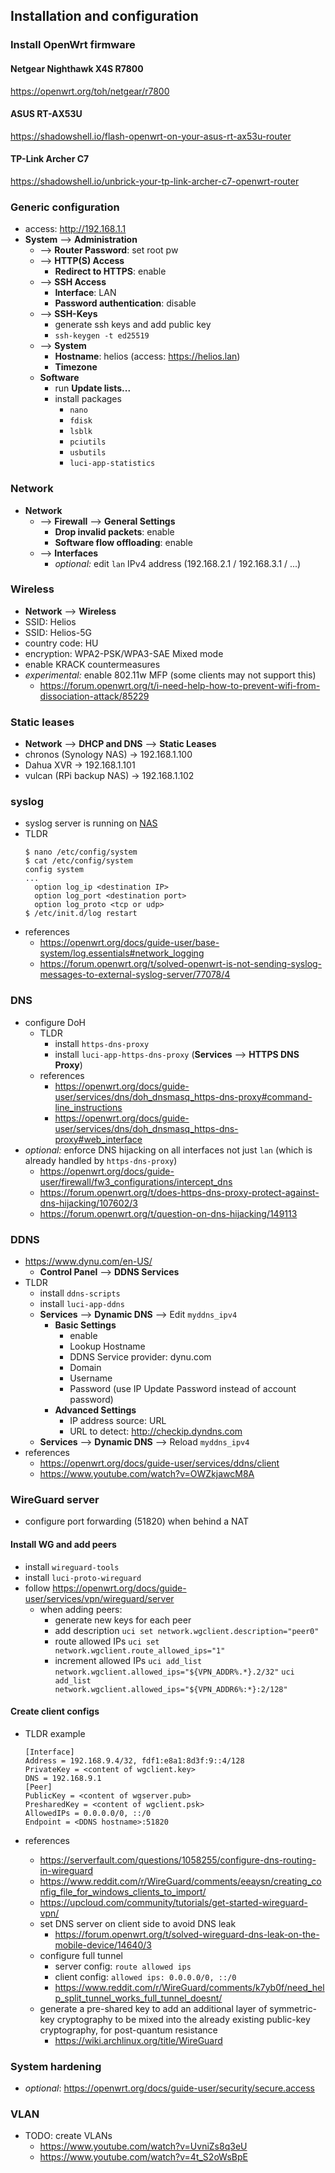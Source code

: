## Installation and configuration

### Install OpenWrt firmware

#### Netgear Nighthawk X4S R7800

https://openwrt.org/toh/netgear/r7800

#### ASUS RT-AX53U

https://shadowshell.io/flash-openwrt-on-your-asus-rt-ax53u-router

#### TP-Link Archer C7

https://shadowshell.io/unbrick-your-tp-link-archer-c7-openwrt-router

### Generic configuration

- access: http://192.168.1.1
- **System** --> **Administration**
  - --> **Router Password**: set root pw
  - --> **HTTP(S) Access**
    - **Redirect to HTTPS**: enable
  - --> **SSH Access**
    - **Interface**: LAN
    - **Password authentication**: disable
  - --> **SSH-Keys**
    - generate ssh keys and add public key
    - `ssh-keygen -t ed25519`
  - --> **System**
    - **Hostname**: helios (access: https://helios.lan)
    - **Timezone**
  - **Software**
    - run **Update lists...**
    - install packages
      - `nano`
      - `fdisk`
      - `lsblk`
      - `pciutils`
      - `usbutils`
      - `luci-app-statistics`

### Network

- **Network**
  - --> **Firewall** --> **General Settings**
    - **Drop invalid packets**: enable
    - **Software flow offloading**: enable
  - --> **Interfaces**
    - *optional:* edit `lan` IPv4 address (192.168.2.1 / 192.168.3.1 / ...)

### Wireless

- **Network** --> **Wireless**
- SSID: Helios
- SSID: Helios-5G
- country code: HU
- encryption: WPA2-PSK/WPA3-SAE Mixed mode
- enable KRACK countermeasures
- *experimental:* enable 802.11w MFP (some clients may not support this)
    - https://forum.openwrt.org/t/i-need-help-how-to-prevent-wifi-from-dissociation-attack/85229

### Static leases

- **Network** --> **DHCP and DNS** --> **Static Leases**
- chronos (Synology NAS) -> 192.168.1.100
- Dahua XVR -> 192.168.1.101
- vulcan (RPi backup NAS) -> 192.168.1.102

### syslog

- syslog server is running on [NAS](https://github.com/gemesa/nexus-net/blob/main/nas.md?plain=1#L181)
- TLDR
  ```
  $ nano /etc/config/system
  $ cat /etc/config/system
  config system
  ...
    option log_ip <destination IP>
    option log_port <destination port>
    option log_proto <tcp or udp>
  $ /etc/init.d/log restart
  ```
- references
  - https://openwrt.org/docs/guide-user/base-system/log.essentials#network_logging
  - https://forum.openwrt.org/t/solved-openwrt-is-not-sending-syslog-messages-to-external-syslog-server/77078/4

### DNS

- configure DoH
  - TLDR
    - install `https-dns-proxy`
    - install `luci-app-https-dns-proxy` (**Services** --> **HTTPS DNS Proxy**)
  - references
    - https://openwrt.org/docs/guide-user/services/dns/doh_dnsmasq_https-dns-proxy#command-line_instructions
    - https://openwrt.org/docs/guide-user/services/dns/doh_dnsmasq_https-dns-proxy#web_interface
- *optional:* enforce DNS hijacking on all interfaces not just `lan` (which is already handled by `https-dns-proxy`)
  - https://openwrt.org/docs/guide-user/firewall/fw3_configurations/intercept_dns
  - https://forum.openwrt.org/t/does-https-dns-proxy-protect-against-dns-hijacking/107602/3
  - https://forum.openwrt.org/t/question-on-dns-hijacking/149113

### DDNS

- https://www.dynu.com/en-US/
  - **Control Panel** --> **DDNS Services**
- TLDR
  - install `ddns-scripts`
  - install `luci-app-ddns`
  - **Services** --> **Dynamic DNS** --> Edit `myddns_ipv4`
    - **Basic Settings**
      - enable
      - Lookup Hostname
      - DDNS Service provider: dynu.com
      - Domain
      - Username
      - Password (use IP Update Password instead of account password)
    - **Advanced Settings**
      - IP address source: URL
      - URL to detect: http://checkip.dyndns.com
  - **Services** --> **Dynamic DNS** --> Reload `myddns_ipv4`
- references
  - https://openwrt.org/docs/guide-user/services/ddns/client
  - https://www.youtube.com/watch?v=OWZkjawcM8A

### WireGuard server

- configure port forwarding (51820) when behind a NAT

#### Install WG and add peers

- install `wireguard-tools`
- install `luci-proto-wireguard`
- follow https://openwrt.org/docs/guide-user/services/vpn/wireguard/server
  - when adding peers:
    - generate new keys for each peer
    - add description
      `uci set network.wgclient.description="peer0"`
    - route allowed IPs
      `uci set network.wgclient.route_allowed_ips="1"`
    - increment allowed IPs
      `uci add_list network.wgclient.allowed_ips="${VPN_ADDR%.*}.2/32"`
      `uci add_list network.wgclient.allowed_ips="${VPN_ADDR6%:*}:2/128"`

#### Create client configs

- TLDR example
  ```
  [Interface]
  Address = 192.168.9.4/32, fdf1:e8a1:8d3f:9::4/128
  PrivateKey = <content of wgclient.key>
  DNS = 192.168.9.1
  [Peer]
  PublicKey = <content of wgserver.pub>
  PresharedKey = <content of wgclient.psk>
  AllowedIPs = 0.0.0.0/0, ::/0
  Endpoint = <DDNS hostname>:51820
  ```

- references
  - https://serverfault.com/questions/1058255/configure-dns-routing-in-wireguard
  - https://www.reddit.com/r/WireGuard/comments/eeaysn/creating_config_file_for_windows_clients_to_import/
  - https://upcloud.com/community/tutorials/get-started-wireguard-vpn/
  - set DNS server on client side to avoid DNS leak
    - https://forum.openwrt.org/t/solved-wireguard-dns-leak-on-the-mobile-device/14640/3
  - configure full tunnel
    - server config: `route allowed ips`
    - client config: `allowed ips: 0.0.0.0/0, ::/0`
    - https://www.reddit.com/r/WireGuard/comments/k7yb0f/need_help_split_tunnel_works_full_tunnel_doesnt/
  - generate a pre-shared key to add an additional layer of symmetric-key cryptography to be mixed into the already existing public-key cryptography, for post-quantum resistance
    - https://wiki.archlinux.org/title/WireGuard

### System hardening

- *optional*: https://openwrt.org/docs/guide-user/security/secure.access

### VLAN

- TODO: create VLANs
  - https://www.youtube.com/watch?v=UvniZs8q3eU
  - https://www.youtube.com/watch?v=4t_S2oWsBpE
